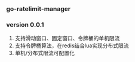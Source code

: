### go-ratelimit-manager

### version 0.0.1

1. 支持滑动窗口、固定窗口、令牌桶的单机限流
2. 支持令牌桶算法，在redis结合lua实现分布式限流
3. 单机/分布式限流可配置化